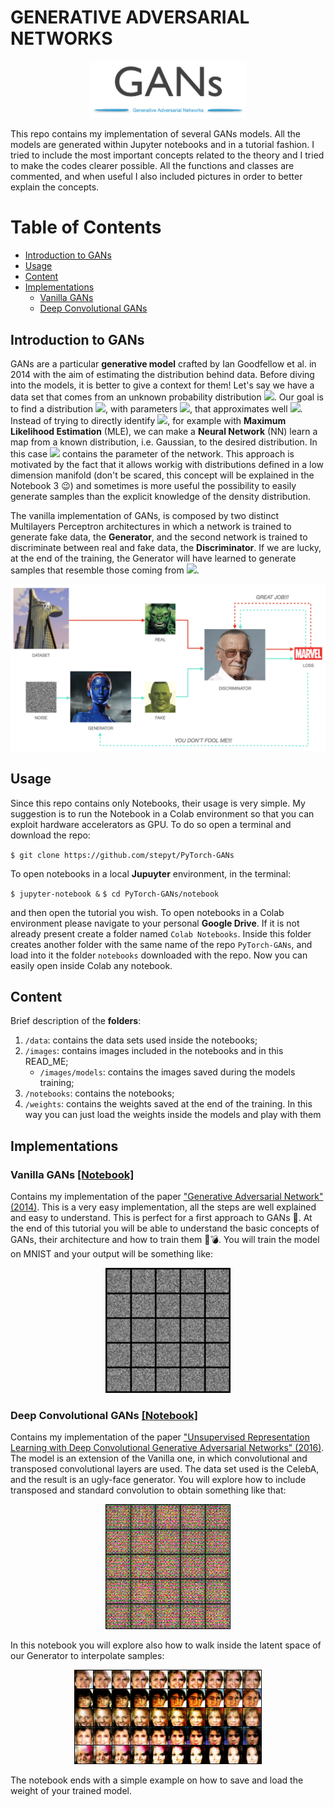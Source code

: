 # GENERATIVE ADVERSARIAL NETWORKS

<p align="center">
  <img src="/images/gan.png" width="250">
<p/>

This repo contains my implementation of several GANs models. All the models are generated within Jupyter notebooks and in a tutorial fashion. I tried to include the most important concepts related to the theory and I tried to make the codes clearer possible. All the functions and classes are commented, and when useful I also included pictures in order to better explain the concepts.

# Table of Contents

* [Introduction to GANs](#introduction-to-gans)
* [Usage](#usage)
* [Content](#content)
* [Implementations](#implementations)
  - [Vanilla GANs](#vanilla-gans)
  - [Deep Convolutional GANs](#deep-convolutional-gans)

## Introduction to GANs
GANs are a particular __generative model__ crafted by Ian Goodfellow et al. in 2014 with the aim of estimating the distribution behind data. Before diving into the models, it is better to give a context for them! Let's say we have a data set that comes from an unknown probability distribution <img src="https://render.githubusercontent.com/render/math?math= P_{data}">. Our goal is to find a distribution <img src="https://render.githubusercontent.com/render/math?math= P_{\theta}">, with parameters <img src="https://render.githubusercontent.com/render/math?math= \theta">, that approximates well <img src="https://render.githubusercontent.com/render/math?math= P_{data}">. Instead of trying to directly identify <img src="https://render.githubusercontent.com/render/math?math= P_{\theta}">, for example with __Maximum Likelihood Estimation__ (MLE), we can make a __Neural Network__ (NN) learn a map from a known distribution, i.e. Gaussian, to the desired distribution. In this case <img src="https://render.githubusercontent.com/render/math?math= \theta"> contains the parameter of the network. This approach is motivated by the fact that it allows workig with distributions defined in a low dimension manifold (don't be scared, this concept will be explained in the Notebook 3 :wink:) and sometimes is more useful the possibility to easily generate samples than the explicit knowledge of the density distribution.

The vanilla implementation of GANs, is composed by two distinct Multilayers Perceptron architectures in which a network is trained to generate fake data, the __Generator__, and the second network is trained to discriminate between real and fake data, the __Discriminator__. If we are lucky, at the end of the training, the Generator will have learned to generate samples that resemble those coming from <img src="https://render.githubusercontent.com/render/math?math= P_{data}">.

<img src="/images/simple-gan.png" width="700">

## Usage

Since this repo contains only Notebooks, their usage is very simple. My suggestion is to run the Notebook in a Colab environment so that you can exploit hardware accelerators as GPU. To do so open a terminal and download the repo:

`$ git clone https://github.com/stepyt/PyTorch-GANs`

To open notebooks in a local __Jupuyter__ environment, in the terminal:

`$ jupyter-notebook &`
`$ cd PyTorch-GANs/notebook`

and then open the tutorial you wish. To open notebooks in a Colab environment please navigate to your personal __Google Drive__. If it is not already present create a folder named `Colab Notebooks`. Inside this folder creates another folder with the same name of the repo `PyTorch-GANs`, and load into it the folder `notebooks` downloaded with the repo. Now you can easily open inside Colab any notebook.

## Content

Brief description of the __folders__:
1. `/data`: contains the data sets used inside the notebooks;
2. `/images`: contains images included in the notebooks and in this READ_ME;
   * `/images/models`: contains the images saved during the models training;
3. `/notebooks`: contains the notebooks;
4. `/weights`: contains the weights saved at the end of the training. In this way you can just load the weights inside the models and play with them

## Implementations

### Vanilla GANs [[Notebook]](notebooks/Vanilla-GANs.ipynb)
Contains my implementation of the paper ["Generative Adversarial Network" (2014)](https://arxiv.org/abs/1406.2661). This is a very easy implementation, all the steps are well explained and easy to understand. This is perfect for a first approach to GANs :rocket:. At the end of this tutorial you will be able to understand the basic concepts of GANs, their architecture and how to train them 🧠:bomb:. You will train the model on MNIST and your output will be something like:

<p align="center">
  <img src="/images/models/gan/gan_gif.gif" width="200">
</p>

### Deep Convolutional GANs [[Notebook]](notebooks/DCGANs.ipynb)
Contains my implementation of the paper ["Unsupervised Representation Learning with Deep Convolutional Generative Adversarial Networks" (2016)](https://arxiv.org/abs/1511.06434). The model is an extension of the Vanilla one, in which convolutional and transposed convolutional layers are used. The data set used is the CelebA, and the result is an ugly-face generator. You will explore how to include transposed and standard convolution to obtain something like that:

<p align="center">
  <img src="/images/models/dcgan/dcgan_gif.gif" width="200">
</p>

In this notebook you will explore also how to walk inside the latent space of our Generator to interpolate samples:

<p align="center">
  <img src="/images/models/dcgan/interpolation.png" width="300">
</p>

The notebook ends with a simple example on how to save and load the weight of your trained model.
